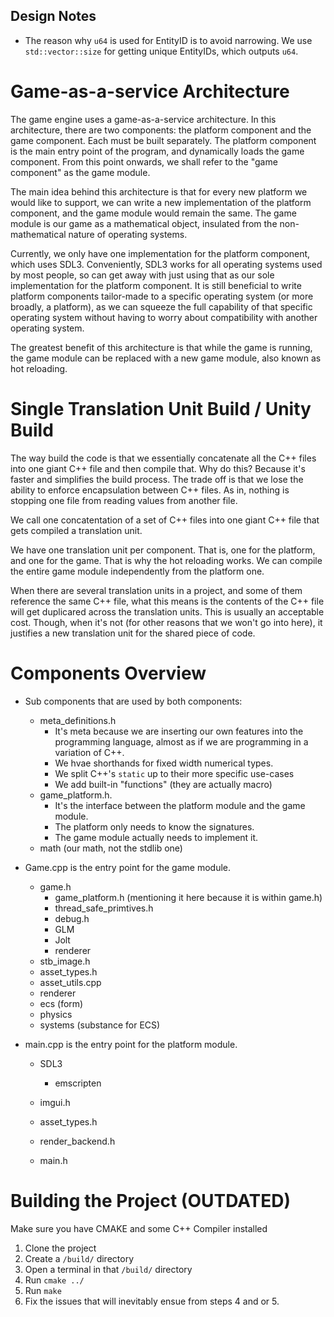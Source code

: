 ## Design Notes

- The reason why `u64` is used for EntityID is to avoid narrowing. We use
  `std::vector::size` for getting unique EntityIDs, which outputs `u64`.


# Game-as-a-service Architecture

The game engine uses a game-as-a-service architecture. In this architecture, there are two components: the platform component and the game component. Each must be built separately. The platform component is the main entry point of the program, and dynamically loads the game component. From this point onwards, we shall refer to the "game component" as the game module.

The main idea behind this architecture is that for every new platform we would like to support, we can write a new implementation of the platform component, and the game module would remain the same. The game module is our game as a mathematical object, insulated from the non-mathematical nature of operating systems.

Currently, we only have one implementation for the platform component, which uses SDL3. Conveniently, SDL3 works for all operating systems used by most people, so can get away with just using that as our sole implementation for the platform component. It is still beneficial to write platform components tailor-made to a specific operating system (or more broadly, a platform), as we can squeeze the full capability of that specific operating system without having to worry about compatibility with another operating system.

The greatest benefit of this architecture is that while the game is running, the game module can be replaced with a new game module, also known as hot reloading.

# Single Translation Unit Build / Unity Build

The way build the code is that we essentially concatenate all the C++ files into one giant C++ file and then compile that. Why do this? Because it's faster and simplifies the build process. The trade off is that we lose the ability to enforce encapsulation between C++ files. As in, nothing is stopping one file from reading values from another file.

We call one concatentation of a set of C++ files into one giant C++ file that gets compiled a translation unit.

We have one translation unit per component. That is, one for the platform, and one for the game. That is why the hot reloading works. We can compile the entire game module independently from the platform one.

When there are several translation units in a project, and some of them reference the same C++ file, what this means is the contents of the C++ file will get duplicared across the translation units. This is usually an acceptable cost. Though, when it's not (for other reasons that we won't go into here), it justifies a new translation unit for the shared piece of code. 


# Components Overview

- Sub components that are used by both components:
  - meta_definitions.h
    - It's meta because we are inserting our own features into the programming language, almost as if we are programming in a variation of C++.
    - We hvae shorthands for fixed width numerical types.
    - We split C++'s `static` up to their more specific use-cases
    - We add built-in "functions" (they are actually macro)
  - game_platform.h.
    - It's the interface between the platform module and the game module.
    - The platform only needs to know the signatures.
    - The game module actually needs to implement it.
  - math (our math, not the stdlib one)


- Game.cpp is the entry point for the game module.
  - game.h
    - game_platform.h (mentioning it here because it is within game.h)
    - thread_safe_primtives.h
    - debug.h
    - GLM
    - Jolt
    - renderer
  - stb_image.h
  - asset_types.h
  - asset_utils.cpp
  - renderer
  - ecs (form)
  - physics
  - systems (substance for ECS)

- main.cpp is the entry point for the platform module.
  - SDL3
    - emscripten
  - imgui.h
  - asset_types.h
  - render_backend.h

  - main.h






# Building the Project (OUTDATED)
Make sure you have CMAKE and some C++ Compiler installed
1. Clone the project
2. Create a `/build/` directory
3. Open a terminal in that `/build/` directory
4. Run `cmake ../`
5. Run `make `
6. Fix the issues that will inevitably ensue from steps 4 and or 5.


